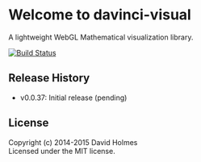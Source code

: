 # Welcome to davinci-visual

A lightweight WebGL Mathematical visualization library.

[![Build Status](https://travis-ci.org/geometryzen/davinci-visual.png)](https://travis-ci.org/geometryzen/davinci-visual)

## Release History
* v0.0.37: Initial release (pending)

## License
Copyright (c) 2014-2015 David Holmes  
Licensed under the MIT license.

